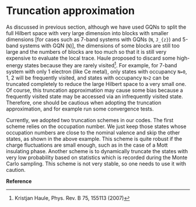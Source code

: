 # Truncation approximation

As discussed in previous section, although we have used GQNs to split the full Hilbert space with very large dimension into blocks with smaller dimensions [for cases such as 7-band systems with GQNs (``N``, ``J_{z}``) and 5-band systems with GQN (``N``)], the dimensions of some blocks are still too large and the numbers of blocks are too much so that it is still very expensive to evaluate the local trace. Haule proposed to discard some high-energy states because they are rarely visited[^1]. For example, for 7-band system with only 1 electron (like Ce metal), only states with occupancy ``N=0``, 1, 2 will be frequently visited, and states with occupancy ``N>2`` can be truncated completely to reduce the large Hilbert space to a very small one. Of course, this truncation approximation may cause some bias because a frequently visited state may be accessed via an infrequently visited state. Therefore, one should be cautious when adopting the truncation approximation, and for example run some convergence tests.

Currently, we adopted two truncation schemes in our codes. The first scheme relies on the occupation number. We just keep those states whose occupation numbers are close to the nominal valence and skip the other states, as shown in the above example. This scheme is quite robust if the charge fluctuations are small enough, such as in the case of a Mott insulating phase. Another scheme is to dynamically truncate the states with very low probability based on statistics which is recorded during the Monte Carlo sampling. This scheme is not very stable, so one needs to use it with caution.

**Reference**

[^1]: Kristjan Haule, Phys. Rev. B 75, 155113 (2007)
